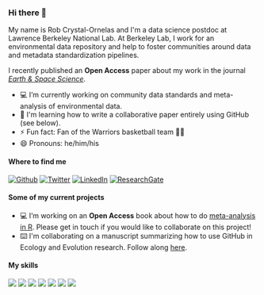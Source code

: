 ### Hi there 👋

My name is Rob Crystal-Ornelas and I'm a data science postdoc at Lawrence Berkeley National Lab. At Berkeley Lab, I work for an environmental data repository and help to foster communities around data and metadata standardization pipelines.  

I recently published an **Open Access** paper about my work in the journal [*Earth & Space Science*](https://agupubs.onlinelibrary.wiley.com/doi/10.1029/2021EA001797).

- 💻 I’m currently working on community data standards and meta-analysis of environmental data.
- 🌱 I'm learning how to write a collaborative paper entirely using GitHub (see below).
- ⚡ Fun fact: Fan of the Warriors basketball team 🏀🌉 
- 😄 Pronouns: he/him/his

#### Where to find me
<p><a href="https://github.com/robcrystalornelas" target="_blank"><img alt="Github" src="https://img.shields.io/badge/GitHub-%2312100E.svg?&style=for-the-badge&logo=Github&logoColor=white" /></a> <a href="https://twitter.com/rob_c_ornelas" target="_blank"><img alt="Twitter" src="https://img.shields.io/badge/twitter-%231DA1F2.svg?&style=for-the-badge&logo=twitter&logoColor=white" /></a> <a href="https://www.linkedin.com/in/robcrystalornelas" target="_blank"><img alt="LinkedIn" src="https://img.shields.io/badge/linkedin-%230077B5.svg?&style=for-the-badge&logo=linkedin&logoColor=white" /></a> <a href="https://www.researchgate.net/profile/Robert-Crystal-Ornelas" target="_blank"><img alt="ResearchGate" src="https://img.shields.io/badge/-ResearchGate-00CCBB?&style=for-the-badge&logo=Github&logoColor=white"></a>
  
#### Some of my current projects
- 💻 I’m working on an **Open Access** book about how to do [meta-analysis in R](https://github.com/robcrystalornelas/meta-analysis_of_ecological_data). Please get in touch if you would like to collaborate on this project!  
- ⌨️ I'm collaborating on a manuscript summarizing how to use GitHub in Ecology and Evolution research. Follow along [here](https://github.com/SORTEE-Github-Hackathon/manuscript).  

#### My skills
![](https://img.shields.io/badge/Code-Python-informational?style=flat&logo=python&logoColor=white&color=2bbc8a)
![](https://img.shields.io/badge/Code-R-informational?style=flat&logo=R&logoColor=white&color=2bbc8a)
![](https://img.shields.io/badge/Code-LaTeX-informational?style=flat&logo=LaTeX&logoColor=white&color=2bbc8a)
![](https://img.shields.io/badge/Code-Markdown-informational?style=flat&logo=Markdown&logoColor=white&color=2bbc8a)
![](https://img.shields.io/badge/Code-jupyter-informational?style=flat&logo=jupyter&logoColor=white&color=2bbc8a)
![](https://img.shields.io/badge/Code-git-informational?style=flat&logo=git&logoColor=white&color=2bbc8a)
![](https://img.shields.io/badge/Code-GitHub-informational?style=flat&logo=GitHub&logoColor=white&color=2bbc8a)
